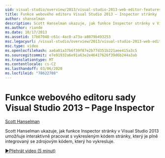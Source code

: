 ```yaml
---
uid: visual-studio/overview/2013/visual-studio-2013-web-editor-features-page-inspector
title: Funkce webového editoru Visual Studio 2013 – Inspector stránky | Microsoft Docs
author: shanselman
description: Scott Hanselman ukazuje, jak funkce Inspector stránky v Visual Studio 2013 umožňuje interaktivně pracovat s vykresleným kódem stránky, který je plně integrovaný w...
ms.author: riande
ms.date: 10/17/2013
ms.assetid: 17b67048-c61c-4ac0-a73a-a8079b493253
msc.legacyurl: /visual-studio/overview/2013/visual-studio-2013-web-editor-features-page-inspector
msc.type: video
ms.openlocfilehash: aa6a01a37b6f39f87e2b77d351b221aee415a3c5
ms.sourcegitcommit: e7e91932a6e91a63e2e46417626f39d6b244a3ab
ms.translationtype: MT
ms.contentlocale: cs-CZ
ms.lasthandoff: 03/06/2020
ms.locfileid: "78622708"
---
```

# <a name="visual-studio-2013-web-editor-features---page-inspector"></a>Funkce webového editoru sady Visual Studio 2013 – Page Inspector

[Scott Hanselman](https://github.com/shanselman)

Scott Hanselman ukazuje, jak funkce Inspector stránky v Visual Studio 2013 umožňuje interaktivně pracovat s vykresleným kódem stránky, který je plně integrovaný se zdrojovým kódem, který ho vykresluje.

[&#9654;Přehrát video (5 minut)](https://channel9.msdn.com/Blogs/ASP-NET-Site-Videos/visual-studio-2013-web-editor-features-page-inspector)
